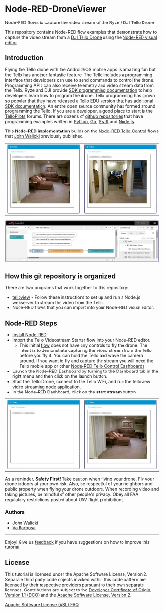 # Node-RED-DroneViewer

Node-RED flows to capture the video stream of the Ryze / DJI Tello Drone

This repository contains Node-RED flow examples that demonstrate how to capture the video stream from a [DJI Tello Drone](https://www.ryzerobotics.com/tello) using the [Node-RED visual editor](http://nodered.org).

## Introduction

Flying the Tello drone with the Android/iOS mobile apps is amazing fun but the Tello has another fantastic feature.
The Tello includes a programming interface that developers can use to send commands to control the drone. Programming
APIs can also receive telemetry and video stream data from the Tello. Ryze and DJI provide
[SDK programming documentation](https://www.ryzerobotics.com/tello/downloads) to help developers learn how to program
the drone.  Tello programming has grown so popular that they have released a [Tello EDU](https://www.ryzerobotics.com/tello-edu)
version that has additional [SDK documentation](https://www.ryzerobotics.com/tello-edu/downloads).
An entire open source community has formed around programming the Tello. If you are a developer, a good place to start is the
[TelloPilots](https://tellopilots.com/) forums. There are dozens of [github repositories](https://github.com/topics/tello)
that have programming examples written in [Python](https://github.com/damiafuentes/DJITelloPy),
[Go](https://github.com/SMerrony/tello), [Swift](https://github.com/tranchis/TelloSwift) and
[Node.js](https://github.com/SovGVD/nodetello).

This **Node-RED implementation** builds on the [Node-RED Tello Control](https://github.com/johnwalicki/Node-RED-Tello-Control) flows that [John Walicki](https://github.com/johnwalicki) previously published.

<table>
<tr>
<td><img src="screenshots/Node-RED-Tello-VideoStream-Starter-Dashboard-1.png" width="300" alt=""></td>
<td><img src="screenshots/Node-RED-Tello-VideoStream-Starter-Dashboard-2.png" width="300" alt=""></td>
</tr>
</table>

![Node-RED Tello VideoStream Starter flow](screenshots/Node-RED-Tello-VideoStream-Starter-flow.png)

## How this git repository is organized

There are two programs that work together to this repository:

- [telloview](telloview/README.md) - Follow these instructions to set up and run a Node.js webserver to stream the video from the Tello.
- Node-RED flows that you can import into your Node-RED visual editor.

## Node-RED Steps

- [Install Node-RED](https://github.com/johnwalicki/Node-RED-Tello-Control/blob/master/docs/PART2.md)
- Import the Tello Videostream Starter flow into your Node-RED editor.
  - This initial [flow](flows/Node-RED-Tello-VideoStream-Starter.json) does not have any controls to fly the drone. The intent is to demonstrate capturing the video stream from the Tello before you fly it. You can hold the Tello and wave the camera around. If you want to fly and capture the stream you will need the Tello mobile app or other [Node-RED Tello Control Dashboards](https://github.com/johnwalicki/Node-RED-Tello-Control/blob/master/docs/PART4.md)
- Launch the Node-RED Dashboard by turning to the Dashboard tab in the right menu and then click on the launch button.
- Start the Tello Drone, connect to the Tello WiFi, and run the telloview video streaming node application.
- In the Node-RED Dashboard, click on the **start stream** button

<table>
<tr>
<td><img src="screenshots/Node-RED-Tello-VideoStream-Starter-Dashboard-Startup.png" width="300" alt=""></td>
<td><img src="screenshots/Node-RED-Tello-VideoStream-Starter-Dashboard-1.png" width="300" alt=""></td>
</tr>
</table>

As a reminder, **Safety First!**  Take caution when flying your drone. Fly your drone indoors at your own risk.
Also, be respectful of your neighbors and public property when flying your drone outdoors.  When recording video
and taking pictures, be mindful of other people's privacy.  Obey all FAA regulatory restrictions posted about UAV
flight prohibitions.

### Authors

- [John Walicki](https://github.com/johnwalicki/)
- [Va Barbosa](https://github.com/vabarbosa)
___

Enjoy!  Give us [feedback](https://github.com/johnwalicki/Node-RED-Tello-Control/issues) if you have suggestions on how to improve this tutorial.

## License

This tutorial is licensed under the Apache Software License, Version 2.  Separate third party code objects invoked within this code pattern are licensed by their respective providers pursuant to their own separate licenses. Contributions are subject to the [Developer Certificate of Origin, Version 1.1 (DCO)](https://developercertificate.org/) and the [Apache Software License, Version 2](http://www.apache.org/licenses/LICENSE-2.0.txt).

[Apache Software License (ASL) FAQ](http://www.apache.org/foundation/license-faq.html#WhatDoesItMEAN)

